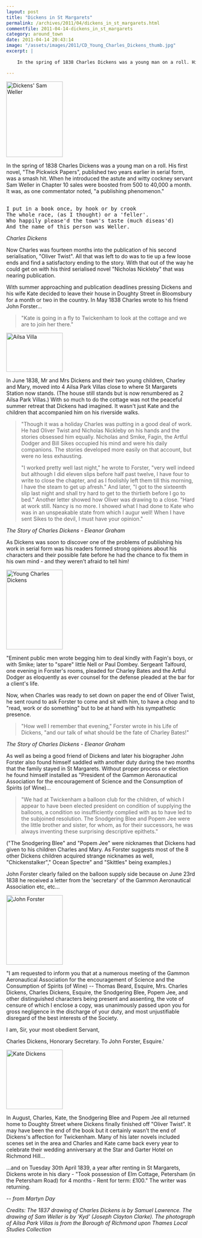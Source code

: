 ```yaml
---
layout: post
title: "Dickens in St Margarets"
permalink: /archives/2011/04/dickens_in_st_margarets.html
commentfile: 2011-04-14-dickens_in_st_margarets
category: around_town
date: 2011-04-14 20:43:14
image: "/assets/images/2011/CD_Young_Charles_Dickens_thumb.jpg"
excerpt: |
    
    In the spring of 1838 Charles Dickens was a young man on a roll. His first novel, "The Pickwick Papers", published two years earlier in serial form, was a smash hit. When he introduced the astute and witty cockney servant Sam Weller in Chapter 10 sales were boosted from 500 to 40,000 a month. It was, as one commentator noted, "a publishing phenomenon."

---
```


<a href="/assets/images/2011/CD_Sam-weller.jpg" title="See larger version of - Dickens' Sam Weller"><img src="/assets/images/2011/CD_Sam-weller_thumb.jpg" width="150" height="201" alt="Dickens' Sam Weller" class="photo right" /></a>

In the spring of 1838 Charles Dickens was a young man on a roll. His first novel, "The Pickwick Papers", published two years earlier in serial form, was a smash hit. When he introduced the astute and witty cockney servant Sam Weller in Chapter 10 sales were boosted from 500 to 40,000 a month. It was, as one commentator noted, "a publishing phenomenon."

<pre markdown="1" class="poem">

I put in a book once, by hook or by crook
The whole race, (as I thought) or a 'feller'.
Who happily please'd the town's taste (much diseas'd)
And the name of this person was Weller.
</pre>

<cite>Charles Dickens</cite>

Now Charles was fourteen months into the publication of his second serialisation, "Oliver Twist". All that was left to do was to tie up a few loose ends and find a satisfactory ending to the story. With that out of the way he could get on with his third serialised novel "Nicholas Nickleby" that was nearing publication.

With summer approaching and publication deadlines pressing Dickens and his wife Kate decided to leave their house in Doughty Street in Bloomsbury for a month or two in the country. In May 1838 Charles wrote to his friend John Forster...

> "Kate is going in a fly to Twickenham to look at the cottage and we are to join her there."

<a href="/assets/images/2011/CD_Ailsa-Villas.jpg" title="See larger version of - Ailsa Villa"><img src="/assets/images/2011/CD_Ailsa-Villas_thumb.jpg" width="150" height="104" alt="Ailsa Villa" class="photo right" /></a>

In June 1838, Mr and Mrs Dickens and their two young children, Charley and Mary, moved into 4 Ailsa Park Villas close to where St Margarets Station now stands. (The house still stands but is now renumbered as 2 Ailsa Park Villas.) With so much to do the cottage was not the peaceful summer retreat that Dickens had imagined. It wasn't just Kate and the children that accompanied him on his riverside walks.

> "Though it was a holiday Charles was putting in a good deal of work. He had Oliver Twist and Nicholas Nickleby on his hands and the stories obsessed him equally. Nicholas and Smike, Fagin, the Artful Dodger and Bill Sikes occupied his mind and were his daily companions. The stories developed more easily on that account, but were no less exhausting.
> 
> 
> "I worked pretty well last night," he wrote to Forster, "very well indeed but although I did eleven slips before half past twelve, I have four to write to close the chapter, and as I foolishly left them till this morning, I have the steam to get up afresh." And later, "I got to the sixteenth slip last night and shall try hard to get to the thirtieth before I go to bed." Another letter showed how Oliver was drawing to a close. "Hard at work still. Nancy is no more. I showed what I had done to Kate who was in an unspeakable state from which I augur well! When I have sent Sikes to the devil, I must have your opinion."

<cite>The Story of Charles Dickens - Eleanor Graham</cite>

As Dickens was soon to discover one of the problems of publishing his work in serial form was his readers formed strong opinions about his characters and their possible fate before he had the chance to fix them in his own mind - and they weren't afraid to tell him!

<a href="/assets/images/2011/CD_Young_Charles_Dickens.jpg" title="See larger version of - Young Charles Dickens"><img src="/assets/images/2011/CD_Young_Charles_Dickens_thumb.jpg" width="150" height="212" alt="Young Charles Dickens" class="photo right" /></a>

"Eminent public men wrote begging him to deal kindly with Fagin's boys, or with Smike; later to "spare" little Nell or Paul Dombey. Sergeant Talfourd, one evening in Forster's rooms, pleaded for Charley Bates and the Artful Dodger as eloquently as ever counsel for the defense pleaded at the bar for a client's life.

Now, when Charles was ready to set down on paper the end of Oliver Twist, he sent round to ask Forster to come and sit with him, to have a chop and to "read, work or do something" but to be at hand with his sympathetic presence.

> "How well I remember that evening," Forster wrote in his Life of Dickens, "and our talk of what should be the fate of Charley Bates!"

<cite>The Story of Charles Dickens - Eleanor Graham</cite>

As well as being a good friend of Dickens and later his biographer John Forster also found himself saddled with another duty during the two months that the family stayed in St Margarets. Without proper process or election he found himself installed as "President of the Gammon Aeronautical Association for the encouragement of Science and the Consumption of Spirits (of Wine)...

> "We had at Twickenham a balloon club for the children, of which I appear to have been elected president on condition of supplying the balloons, a condition so insufficiently complied with as to have led to the subjoined resolution. The Snodgering Blee and Popem Jee were the little brother and sister, for whom, as for their successors, he was always inventing these surprising descriptive epithets."

("The Snodgering Blee" and "Popem Jee" were nicknames that Dickens had given to his children Charles and Mary. As Forster suggests most of the 8 other Dickens children acquired strange nicknames as well, "Chickenstalker"," Ocean Spectre" and "Skittles" being examples.)

John Forster clearly failed on the balloon supply side because on June 23rd 1838 he received a letter from the 'secretary' of the Gammon Aeronautical Association etc, etc...

<div markdown="1" class="letter">
<a href="/assets/images/2011/CD_john-forster.jpg" title="See larger version of - Dickens' John Forster"><img src="/assets/images/2011/CD_john-forster_thumb.jpg" width="150" height="185" alt="John Forster" class="photo right" /></a>

"I am requested to inform you that at a numerous meeting of the Gammon Aeronautical Association for the encouragement of Science and the Consumption of Spirits (of Wine) -- Thomas Beard, Esquire, Mrs. Charles Dickens, Charles Dickens, Esquire, the Snodgering Blee, Popem Jee, and other distinguished characters being present and assenting, the vote of censure of which I enclose a copy, was unanimously passed upon you for gross negligence in the discharge of your duty, and most unjustifiable disregard of the best interests of the Society.

I am, Sir, your most obedient Servant,

Charles Dickens, Honorary Secretary. To John Forster, Esquire.'

</div>
<a href="/assets/images/2011/CD_Kate-Dickens.jpg" title="See larger version of - Kate Dickens"><img src="/assets/images/2011/CD_Kate-Dickens_thumb.jpg" width="150" height="158" alt="Kate Dickens" class="photo right" /></a>

In August, Charles, Kate, the Snodgering Blee and Popem Jee all returned home to Doughty Street where Dickens finally finished off "Oliver Twist". It may have been the end of the book but it certainly wasn't the end of Dickens's affection for Twickenham. Many of his later novels included scenes set in the area and Charles and Kate came back every year to celebrate their wedding anniversary at the Star and Garter Hotel on Richmond Hill...

...and on Tuesday 30th April 1839, a year after renting in St Margarets, Dickens wrote in his diary - "Took possession of Elm Cottage, Petersham (in the Petersham Road) for 4 months - Rent for term: £100." The writer was returning.

<cite>-- from Martyn Day</cite>

*Credits: The 1837 drawing of Charles Dickens is by Samuel Lawrence. The drawing of Sam Weller is by 'Kyd' (Joseph Clayton Clarke). The photograph of Ailsa Park Villas is from the Borough of Richmond upon Thames Local Studies Collection*
